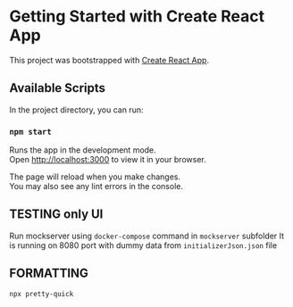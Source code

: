 # Getting Started with Create React App

This project was bootstrapped with [Create React App](https://github.com/facebook/create-react-app).

## Available Scripts

In the project directory, you can run:

### `npm start`

Runs the app in the development mode.\
Open [http://localhost:3000](http://localhost:3000) to view it in your browser.

The page will reload when you make changes.\
You may also see any lint errors in the console.

## TESTING only UI

Run mockserver using `docker-compose` command in `mockserver` subfolder
It is running on 8080 port with dummy data from `initializerJson.json` file

## FORMATTING

`npx pretty-quick`
